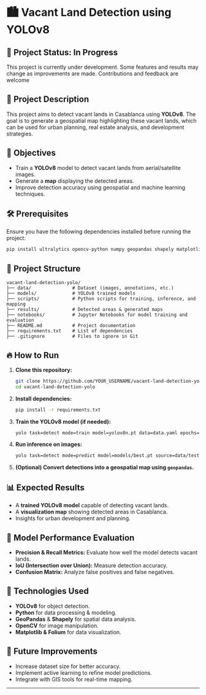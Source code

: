 # 🏙️ Vacant Land Detection using YOLOv8  

## 🚧 Project Status: In Progress  
This project is currently under development. Some features and results may change as improvements are made. Contributions and feedback are welcome 

## 📌 Project Description  
This project aims to detect vacant lands in Casablanca using **YOLOv8**. The goal is to generate a geospatial map highlighting these vacant lands, which can be used for urban planning, real estate analysis, and development strategies.  

## 🚀 Objectives  
- Train a **YOLOv8** model to detect vacant lands from aerial/satellite images.  
- Generate a **map** displaying the detected areas.  
- Improve detection accuracy using geospatial and machine learning techniques.  

## 🛠️ Prerequisites  
Ensure you have the following dependencies installed before running the project:  

```bash
pip install ultralytics opencv-python numpy geopandas shapely matplotlib
```

## 📂 Project Structure  
```
vacant-land-detection-yolo/
├── data/               # Dataset (images, annotations, etc.)
├── models/             # YOLOv8 trained models
├── scripts/            # Python scripts for training, inference, and mapping
├── results/            # Detected areas & generated maps
├── notebooks/          # Jupyter Notebooks for model training and evaluation
├── README.md           # Project documentation
├── requirements.txt    # List of dependencies
├── .gitignore          # Files to ignore in Git
```

## 🔥 How to Run  
1. **Clone this repository:**  
   ```bash
   git clone https://github.com/YOUR_USERNAME/vacant-land-detection-yolo.git
   cd vacant-land-detection-yolo
   ```  
2. **Install dependencies:**  
   ```bash
   pip install -r requirements.txt
   ```  
3. **Train the YOLOv8 model (if needed):**  
   ```bash
   yolo task=detect mode=train model=yolov8n.pt data=data.yaml epochs=50 imgsz=640
   ```  
4. **Run inference on images:**  
   ```bash
   yolo task=detect mode=predict model=models/best.pt source=data/test_images/ save=True
   ```  
5. **(Optional) Convert detections into a geospatial map using `geopandas`.**

## 📊 Expected Results  
- A **trained YOLOv8 model** capable of detecting vacant lands.  
- A **visualization map** showing detected areas in Casablanca.  
- Insights for urban development and planning.  

## 🧪 Model Performance Evaluation  
- **Precision & Recall Metrics:** Evaluate how well the model detects vacant lands.  
- **IoU (Intersection over Union):** Measure detection accuracy.  
- **Confusion Matrix:** Analyze false positives and false negatives.  

## 📌 Technologies Used  
- **YOLOv8** for object detection.  
- **Python** for data processing & modeling.  
- **GeoPandas** & **Shapely** for spatial data analysis.  
- **OpenCV** for image manipulation.  
- **Matplotlib & Folium** for data visualization.  

## 🚀 Future Improvements  
- Increase dataset size for better accuracy.  
- Implement active learning to refine model predictions.  
- Integrate with GIS tools for real-time mapping.  
  

---  

